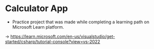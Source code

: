 # Calculator App

- Practice project that was made while completing a learning path on Microsoft Learn platform.

-> <https://learn.microsoft.com/en-us/visualstudio/get-started/csharp/tutorial-console?view=vs-2022>
